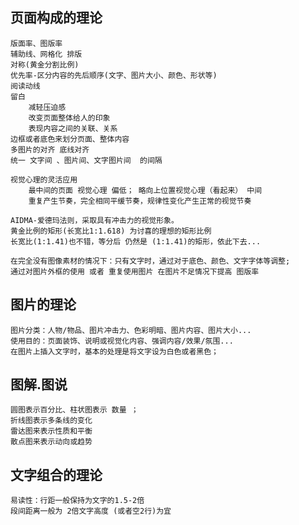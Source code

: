 
## 页面构成的理论
    版面率、图版率
    辅助线、网格化 排版
    对称(黄金分割比例)
    优先率-区分内容的先后顺序(文字、图片大小、颜色、形状等)
    阅读动线
    留白
        减轻压迫感
        改变页面整体给人的印象
        表现内容之间的关联、关系
    边框或者底色来划分页面、整体内容
    多图片的对齐 底线对齐
    统一 文字间 、图片间、文字图片间  的间隔

    视觉心理的灵活应用
        最中间的页面 视觉心理 偏低； 略向上位置视觉心理（看起来） 中间
        重复产生节奏，完全相同平缓节奏，规律性变化产生正常的视觉节奏

    AIDMA-爱德玛法则，采取具有冲击力的视觉形象。
    黄金比例的矩形(长宽比1:1.618) 为讨喜的理想的矩形比例
    长宽比(1:1.41)也不错，等分后 仍然是 (1:1.41)的矩形，依此下去...

    在完全没有图像素材的情况下：只有文字时，通过对于底色、颜色、文字字体等调整;
    通过对图片外框的使用 或者 重复使用图片 在图片不足情况下提高 图版率

## 图片的理论
    图片分类：人物/物品、图片冲击力、色彩明暗、图片内容、图片大小...
    使用目的：页面装饰、说明或视觉化内容、强调内容/效果/氛围...
    在图片上插入文字时，基本的处理是将文字设为白色或者黑色；

## 图解.图说
    圆图表示百分比、柱状图表示 数量 ；
    折线图表示多条线的变化
    雷达图来表示性质和平衡
    散点图来表示动向或趋势

## 文字组合的理论
    易读性：行距一般保持为文字的1.5-2倍
    段间距离一般为 2倍文字高度 (或者空2行)为宜
    
